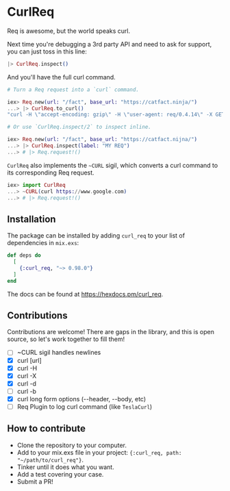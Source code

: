 # CurlReq

<!-- MDOC !-->

Req is awesome, but the world speaks curl.

Next time you're debugging a 3rd party API and need to ask for support, you can just toss in this line:

```elixir
|> CurlReq.inspect()
```

And you'll have the full curl command.

```elixir
# Turn a Req request into a `curl` command.

iex> Req.new(url: "/fact", base_url: "https://catfact.ninja/")
...> |> CurlReq.to_curl()
"curl -H \"accept-encoding: gzip\" -H \"user-agent: req/0.4.14\" -X GET https://catfact.ninja/fact" 

# Or use `CurlReq.inspect/2` to inspect inline.

iex> Req.new(url: "/fact", base_url: "https://catfact.nijna/")
...> |> CurlReq.inspect(label: "MY REQ")
...> # |> Req.request!()

```

`CurlReq` also implements the `~CURL` sigil, which converts a curl command to its corresponding Req request.

```elixir
iex> import CurlReq
...> ~CURL(curl https://www.google.com)
...> # |> Req.request!()

```

## Installation

The package can be installed
by adding `curl_req` to your list of dependencies in `mix.exs`:

```elixir
def deps do
  [
    {:curl_req, "~> 0.98.0"}
  ]
end
```

The docs can be found at <https://hexdocs.pm/curl_req>.

## Contributions

Contributions are welcome! There are gaps in the library, and this is open source, so let's work together to fill them!

- [ ] ~CURL sigil handles newlines
- [x] curl [url]
- [x] curl -H
- [x] curl -X
- [x] curl -d
- [ ] curl -b
- [x] curl long form options (--header, --body, etc)
- [ ] Req Plugin to log curl command (like `TeslaCurl`)

## How to contribute

- Clone the repository to your computer.
- Add to your mix.exs file in your project: `{:curl_req, path: "~/path/to/curl_req"}`.
- Tinker until it does what you want.
- Add a test covering your case.
- Submit a PR!
